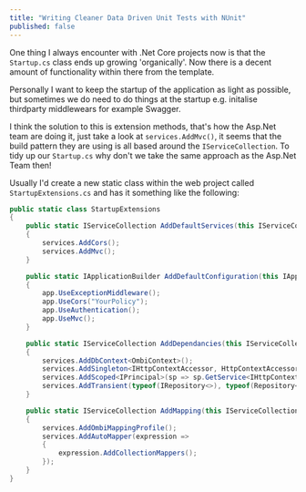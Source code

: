 ```yaml
---
title: "Writing Cleaner Data Driven Unit Tests with NUnit"
published: false
---
```


One thing I always encounter with .Net Core projects now is that the `Startup.cs` class ends up growing 'organically'. Now there is a decent amount of functionality within there from the template.

Personally I want to keep the startup of the application as light as possible, but sometimes we do need to do things at the startup e.g. initalise thirdparty middlewears for example Swagger.

I think the solution to this is extension methods, that's how the Asp.Net team are doing it, just take a look at `services.AddMvc()`, it seems that the build pattern they are using is all based around the `IServiceCollection`. 
To tidy up our `Startup.cs` why don't we take the same approach as the Asp.Net Team then!

Usually I'd create a new static class within the web project called `StartupExtensions.cs` and has it something like the following:


``` csharp
public static class StartupExtensions
{
    public static IServiceCollection AddDefaultServices(this IServiceCollection services)
    {
        services.AddCors();
        services.AddMvc();
    }

    public static IApplicationBuilder AddDefaultConfiguration(this IApplicationBuilder app)
    {
        app.UseExceptionMiddleware();
        app.UseCors("YourPolicy");
        app.UseAuthentication();
        app.UseMvc();
    }

    public static IServiceCollection AddDependancies(this IServiceCollection services)
    {
        services.AddDbContext<OmbiContext>();
        services.AddSingleton<IHttpContextAccessor, HttpContextAccessor>();
        services.AddScoped<IPrincipal>(sp => sp.GetService<IHttpContextAccessor>().HttpContext.User); 
        services.AddTransient(typeof(IRepository<>), typeof(Repository<>));
    }

    public static IServiceCollection AddMapping(this IServiceCollection services)
    {
        services.AddOmbiMappingProfile();
        services.AddAutoMapper(expression =>
        {
            expression.AddCollectionMappers();
        });
    }
}

```